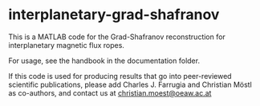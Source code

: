 # interplanetary-grad-shafranov

This is a MATLAB code for the Grad-Shafranov reconstruction for interplanetary magnetic flux ropes.

For usage, see the handbook in the documentation folder.

If this code is used for producing results that go into peer-reviewed scientific publications, 
please add Charles J. Farrugia and Christian Möstl as co-authors, 
and contact us at christian.moest@oeaw.ac.at
